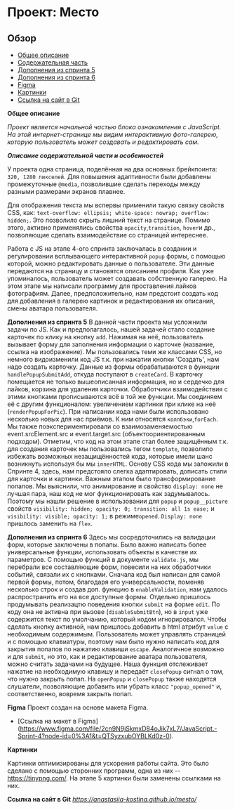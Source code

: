 # Проект: Место

## Обзор
* [Общее описание](#intro-part)
* [Содержательная часть](#semantic-part)
* [Дополнения из спринта 5](#Sp5-addition)
* [Дополнения из спринта 6](#Sp6-addition)
* [Figma](#figma_link-part)
* [Картинки](#pics-part)
* [Ссылка на сайт в Git](#site_link-part)

<a id="intro-part">**Общее описание**</a>

*Проект является начальной частью блока ознакомления с JavaScript. На этой интернет-странице мы видим интерактивную фото-галерею, которую пользователь может создавать и редактировать сам.*

<a id="semantic-part">***Описание содержательной части и особенностей***</a>

У проекта одна страница, поделённая на два основных брейкпоинта: `320, 1280 пикселей`. Для повышения адаптивности были добавлены промежуточные `@media`, позволившие сделать переходы между разными размерами экранов плавнее. 

Для отображения текста мы вспервы применили такую связку свойств CSS, как: `text-overflow: ellipsis; white-space: nowrap; overflow: hidden;`. Это позволило скрыть лишний текст на странице. Помимо этого, активно применялись свойства `opacity`,`transition`, `hover`и др., позволяющие сделать взаимодействие со страницей интереснее. 

Работа с JS на этапе 4-ого спринта заключалась в создании и регулировании всплывающего интерактивной `popup` формы, с помощью которой, можно редактировать данные о пользователе. Эти данные передаются на страницу и становятся описанием профиля.
Как уже упоминалось, пользователь может создавать собственную галерею. На этом этапе мы написали программу для проставления лайков фотографиям. Далее, предположительно, нам предстоит создать код для добавления в галерею картинок и редактирования их описания, смены аватара пользователя.

<a id="Sp5-addition">**Дополнения из спринта 5**</a>
В данной части проекта мы усложнили задачи по JS. Как и предполагалось, нашей задачей стало создание карточек по клику на кнопку `add`. Нажимая на неё, пользователь вызывает форму для заполнения информации о карточке (название, ссылка на изображение). Мы пользовались теми же классами CSS, но немного видоизменили код JS т.к. при нажатии кнопки 'Создать', нам надо создать карточку. Данные из формы обрабатываются в функции `handlePopupSubmitAdd`, откуда поступают в `createCard`. В карточку помещается не только вышеописанная информация, но и сердечко для лайков, корзина для удаления карточки. Обработчики взаимодействия с этими кнопками прописываются всё в той же функции. Мы соединяем её с другим функционалом: увеличением картинки при клике на неё (`renderPopupForPic`). 
При написании кода нами были использовано несколько новых для нас приёмов. К ним относятся `коллбэки`,`forEach`. Мы также поэкспериментировали со взаимозаменяемостью event.srcElement.src и event.target.src (объектоориентированным подходом). Отметим, что код на этом этапе стал более защищённым т.к. для создания карточек мы пользовались тегом `template`, позволило избежать возможных незащищённостей кода, которые имели шанс возникнуть используя бы мы `innerHTML`. 
Основу CSS кода мы заложили в Спринте 4, здесь, нам предстояло слегка адаптировать, дописать стили для карточки и картинки. Важным этапом было трансформирование попапов. Мы выяснили, что анимирование и свойство `display: none` не лучшая пара, наш код не мог функционировать как задумывалось. Поэтому мы нашли решение в использовании для `popup` и  `popup__picture` свойств `visibility: hidden; opacity: 0; transition: all 1s ease;` и `visibility: visible; opacity: 1;` в режиме`opened`. `Display: none` пришлось заменить на `flex`.

<a id="Sp6-addition">**Дополнения из спринта 6**</a>
Здесь мы сосредоточились на валидации форм, которые заключены в попапы. Было важно написать более универсальные функции, использовать объекты в качестве их параметров. С помощью функций в документе `validate.js`, мы перебрали все составляющие форм, повесили на них обработчики событий, связали их с кнопками. Сначала код был написан для самой первой формы, потом, благодаря его универсальности, поменяв несколько строк и создав доп. функцию в `enableValidation`, нам удалось распространить его на все доступные формы. Отдельно пришлось продумывать реализацтю поведения кнопки `submit` на форме `edit`. По коду она не активна при вызове (`disableSubmitBtn`), но в `input` уже содержится текст по умолчанию, который кодом игнорировался. Чтобы сделать кнопку активной, нам пришлось добавить в html атрибут `value` с необходимым содержимым.
Пользователь может управлять страницей и с помощью клавиатуры, поэтому нам было нужно написать код для закрытия попапов по нажатию клавиши `escape`. Аналогичное возможно и для `submit`, но это, как и редактирование аватара пользователя, можно считать задачами на будущее. Наша функция отслеживает нажатие на необходимую клавишу и передаёт `closePopup` сигнал о том, что нужно закрыть попап. На `openPopup` и `closePopup` также находятся слушатели, позволяющие добавить или убрать класс `"popup_opened"` и, соответственно, вовремя закрыть попап.

<a id="figma_link-part">**Figma**</a>
Проект создан на основе макета Figma.
* [Ссылка на макет в Figma] (https://www.figma.com/file/2cn9N9jSkmxD84oJik7xL7/JavaScript.-Sprint-4?node-id=0%3A1&t=QTSyzxubOYBLKd0z-0).

<a id="pics-part">**Картинки**</a>

Картинки оптимизированы для ускорения работы сайта. Это было сделано с помощью сторонних программ, одна из них -- https://tinypng.com/. На этапе 5 картинки были заменены ссылками на них.

<a id="site_link-part">**Ссылка на сайт в Git**</a>
*https://anastasiia-kostina.github.io/mesto/*
